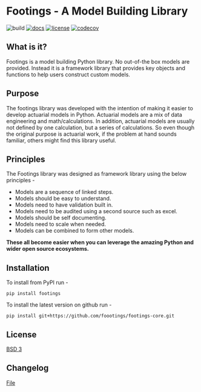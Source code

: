 # Footings - A Model Building Library

![build](https://github.com/dustindall/footings-core/workflows/CI/badge.svg)
[![docs](https://readthedocs.org/projects/footings/badge/?version=master)](https://footings.readthedocs.io/en/master/?badge=latest)
[![license](https://img.shields.io/badge/License-BSD%203--Clause-blue.svg)](https://opensource.org/licenses/BSD-3-Clause)
[![codecov](https://codecov.io/gh/dustindall/footings/branch/master/graph/badge.svg?token=SC5BHMYBSN)](https://codecov.io/gh/dustindall/footings)

## What is it?

Footings is a model building Python library. No out-of-the box models are provided. Instead it is a framework library that provides key objects and functions to help users  construct custom models.

## Purpose

The footings library was developed with the intention of making it easier to develop actuarial models in Python. Actuarial models are a mix of data engineering and math/calculations. In addition, actuarial models are usually not defined by one calculation, but a series of calculations. So even though the original purpose is actuarial work, if the problem at hand sounds familiar, others might find this library useful.

## Principles

The Footings library was designed as framework library using the below principles -

- Models are a sequence of linked steps.
- Models should be easy to understand.
- Models need to have validation built in.
- Models need to be audited using a second source such as excel.
- Models should be self documenting.
- Models need to scale when needed.
- Models can be combined to form other models.

**These all become easier when you can leverage the amazing Python and wider open source ecosystems.**

## Installation

To install from PyPI run -

```
pip install footings
```

To install the latest version on github run -

```
pip install git+https://github.com/foootings/footings-core.git
```

## License
[BSD 3](LICENSE)


## Changelog

[File](./docs/changelog.md)
